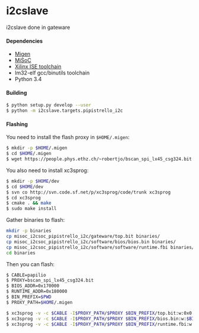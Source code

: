 # i2cslave
i2cslave done in gateware

#### Dependencies

* [Migen](https://github.com/m-labs/migen)
* [MiSoC](https://github.com/m-labs/misoc)
* [Xilinx ISE toolchain](http://www.xilinx.com/support/download/index.html/content/xilinx/en/downloadNav/design-tools.html)
* lm32-elf gcc/binutils toolchain
* Python 3.4

#### Building

```bash
$ python setup.py develop --user
$ python -m i2cslave.targets.pipistrello_i2c
```

#### Flashing

You need to install the flash proxy in `$HOME/.migen`: 
```bash
$ mkdir -p $HOME/.migen
$ cd $HOME/.migen
$ wget https://people.phys.ethz.ch/~robertjo/bscan_spi_lx45_csg324.bit
```

You also need to install xc3sprog: 
```bash
$ mkdir -p $HOME/dev
$ cd $HOME/dev
$ svn co http://svn.code.sf.net/p/xc3sprog/code/trunk xc3sprog
$ cd xc3sprog
$ cmake . && make
$ sudo make install
```

Gather binaries to flash:

```bash
mkdir -p binaries
cp misoc_i2csoc_pipistrello_i2c/gateware/top.bit binaries/
cp misoc_i2csoc_pipistrello_i2c/software/bios/bios.bin binaries/
cp misoc_i2csoc_pipistrello_i2c/software/software/runtime.fbi binaries/
cd binaries
```

Then you can flash:

```bash
$ CABLE=papilio
$ PROXY=bscan_spi_lx45_csg324.bit
$ BIOS_ADDR=0x170000
$ RUNTIME_ADDR=0x180000
$ BIN_PREFIX=$PWD
$ PROXY_PATH=$HOME/.migen

$ xc3sprog -v -c $CABLE -I$PROXY_PATH/$PROXY $BIN_PREFIX/top.bit:w:0x0:BIT
$ xc3sprog -v -c $CABLE -I$PROXY_PATH/$PROXY $BIN_PREFIX/bios.bin:w:$BIOS_ADDR:BIN
$ xc3sprog -v -c $CABLE -I$PROXY_PATH/$PROXY $BIN_PREFIX/runtime.fbi:w:$RUNTIME_ADDR:BIN

```
